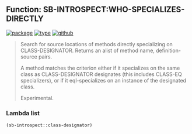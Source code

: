 ## Function: SB-INTROSPECT:WHO-SPECIALIZES-DIRECTLY
[![package](https://img.shields.io/badge/Package-SB--INTROSPECT-5f9ea0.svg?style=social&colorA=999999)](../) [![type](https://img.shields.io/badge/Type-Function-5f9ea0.svg?style=social&colorA=999999)](../#function) [![github](https://img.shields.io/badge/GitHub-View_the_source-5f9ea0.svg?style=social&colorA=999999&logo=github)](https://github.com/sbcl/sbcl/blob/master/contrib/sb-introspect/introspect.lisp/) 

> Search for source locations of methods directly specializing on
> CLASS-DESIGNATOR. Returns an alist of method name, definition-source
> pairs.
> 
> A method matches the criterion either if it specializes on the same
> class as CLASS-DESIGNATOR designates (this includes CLASS-EQ
> specializers), or if it eql-specializes on an instance of the
> designated class.
> 
> Experimental.

### Lambda list
```cl
(sb-introspect::class-designator)
```
